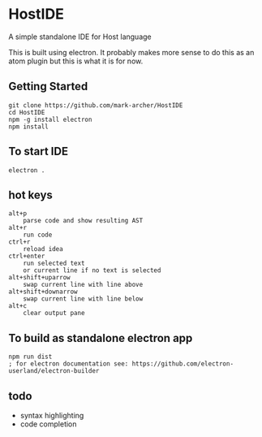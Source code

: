# HostIDE
A simple standalone IDE for Host language
    
This is built using electron.  It probably makes more sense to do this as an atom plugin but this is what it is for now.

## Getting Started 
    git clone https://github.com/mark-archer/HostIDE
    cd HostIDE
    npm -g install electron 
    npm install
    
## To start IDE
    electron .

## hot keys
    alt+p
        parse code and show resulting AST
    alt+r
        run code
    ctrl+r
        reload idea
    ctrl+enter
        run selected text 
        or current line if no text is selected
    alt+shift+uparrow
        swap current line with line above
    alt+shift+downarrow
        swap current line with line below
    alt+c
        clear output pane
        
## To build as standalone electron app     
    npm run dist
    ; for electron documentation see: https://github.com/electron-userland/electron-builder

## todo
- syntax highlighting 
- code completion